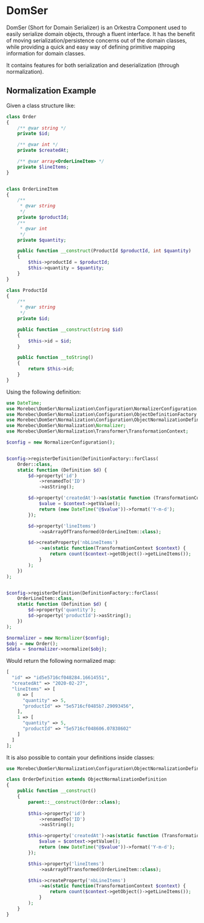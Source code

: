 # DomSer
DomSer (Short for Domain Serializer) is an Orkestra Component used to easily serialize domain objects, 
through a fluent interface. It has the benefit of moving serialization/persistence concerns out of the
domain classes, while providing a quick and easy way of defining primitive mapping information for domain classes.

It contains features for both serialization and deserialization (through normalization).

## Normalization Example
Given a class structure like:
```php
class Order
{
    /** @var string */
    private $id;

    /** @var int */
    private $createdAt;

    /** @var array<OrderLineItem> */
    private $lineItems;
}


class OrderLineItem
{
    /**
     * @var string
     */
    private $productId;
    /**
     * @var int
     */
    private $quantity;

    public function __construct(ProductId $productId, int $quantity)
    {
        $this->productId = $productId;
        $this->quantity = $quantity;
    }
}

class ProductId
{
    /**
     * @var string
     */
    private $id;

    public function __construct(string $id)
    {
        $this->id = $id;
    }

    public function __toString()
    {
        return $this->id;
    }
}
``` 

Using the following definition:

```php
use DateTime;
use Morebec\DomSer\Normalization\Configuration\NormalizerConfiguration;
use Morebec\DomSer\Normalization\Configuration\ObjectDefinitionFactory as DefinitionFactory;
use Morebec\DomSer\Normalization\Configuration\ObjectNormalizationDefinition as Definition;
use Morebec\DomSer\Normalization\Normalizer;
use Morebec\DomSer\Normalization\Transformer\TransformationContext;

$config = new NormalizerConfiguration();


$config->registerDefinition(DefinitionFactory::forClass(
    Order::class,
    static function (Definition $d) {
        $d->property('id')
            ->renamedTo('ID')
            ->asString();

        $d->property('createdAt')->as(static function (TransformationContext $context) {
            $value = $context->getValue();
            return (new DateTime("@$value"))->format('Y-m-d');
        });

        $d->property('lineItems')
            ->asArrayOfTransformed(OrderLineItem::class);

        $d->createProperty('nbLineItems')
            ->as(static function(TransformationContext $context) {
                return count($context->getObject()->getLineItems());
            }
        );
    })
);


$config->registerDefinition(DefinitionFactory::forClass(
    OrderLineItem::class,
    static function (Definition $d) {
        $d->property('quantity');
        $d->property('productId')->asString();
    })
);

$normalizer = new Normalizer($config);
$obj = new Order();
$data = $normalizer->normalize($obj);
```

Would return the following normalized map:

```php
[
  "id" => "id5e5716cf048284.16614551",
  "createdAt" => "2020-02-27",
  "lineItems" => [
    0 => [
      "quantity" => 5,
      "productId" => "5e5716cf0485b7.29093456",
    ],
    1 => [
      "quantity" => 5,
      "productId" => "5e5716cf048606.07838602"
    ]
  ]
];
```


It is also possible to contain your definitions inside classes:

```php
use Morebec\DomSer\Normalization\Configuration\ObjectNormalizationDefinition;

class OrderDefinition extends ObjectNormalizationDefinition 
{
    public function __construct() 
    {
        parent::__construct(Order::class);
        
        $this->property('id')
            ->renamedTo('ID')
            ->asString();

        $this->property('createdAt')->as(static function (TransformationContext $context) {
            $value = $context->getValue();
            return (new DateTime("@$value"))->format('Y-m-d');
        });

        $this->property('lineItems')
            ->asArrayOfTransformed(OrderLineItem::class);

        $this->createProperty('nbLineItems')
            ->as(static function(TransformationContext $context) {
                return count($context->getObject()->getLineItems());
            }
        );
    }
}
```